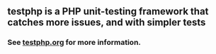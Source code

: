 ## testphp is a PHP unit-testing framework that catches more issues, and with simpler tests

### See [testphp.org](http://testphp.org/) for more information.
